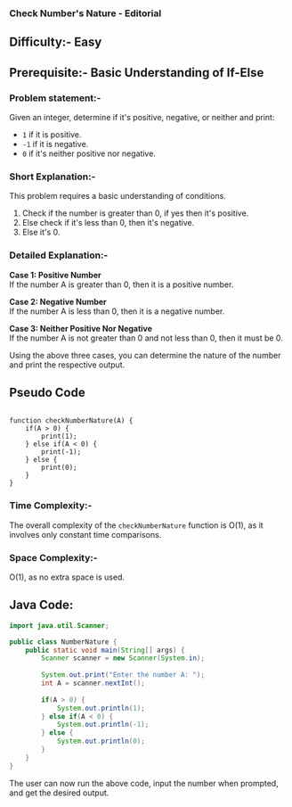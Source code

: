 ### **Check Number's Nature - Editorial**
## Difficulty:- Easy

## Prerequisite:- Basic Understanding of If-Else 

### Problem statement:-
Given an integer, determine if it's positive, negative, or neither and print:
- `1` if it is positive.
- `-1` if it is negative.
- `0` if it's neither positive nor negative.

### Short Explanation:-
This problem requires a basic understanding of conditions. 
1. Check if the number is greater than 0, if yes then it's positive.
2. Else check if it's less than 0, then it's negative.
3. Else it's 0.

### Detailed Explanation:-

**Case 1: Positive Number**  
If the number A is greater than 0, then it is a positive number.

**Case 2: Negative Number**  
If the number A is less than 0, then it is a negative number.

**Case 3: Neither Positive Nor Negative**  
If the number A is not greater than 0 and not less than 0, then it must be 0.

Using the above three cases, you can determine the nature of the number and print the respective output.

## Pseudo Code

<pre><code>
function checkNumberNature(A) {
    if(A > 0) {
        print(1);
    } else if(A < 0) {
        print(-1);
    } else {
        print(0);
    }
}
</code></pre>

### Time Complexity:-
The overall complexity of the `checkNumberNature` function is O(1), as it involves only constant time comparisons.

### Space Complexity:- 
O(1), as no extra space is used.

## Java Code:

```java
import java.util.Scanner;

public class NumberNature {
    public static void main(String[] args) {
        Scanner scanner = new Scanner(System.in);
        
        System.out.print("Enter the number A: ");
        int A = scanner.nextInt();
        
        if(A > 0) {
            System.out.println(1);
        } else if(A < 0) {
            System.out.println(-1);
        } else {
            System.out.println(0);
        }
    }
}
```

The user can now run the above code, input the number when prompted, and get the desired output.